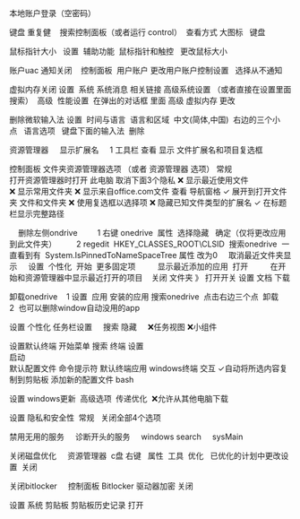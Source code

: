 本地账户登录（空密码）

键盘 重复健
   搜索控制面板（或者运行 control）  查看方式 大图标   键盘

鼠标指针大小
  设置  辅助功能  鼠标指针和触控   更改鼠标大小

账户uac 通知关闭
   控制面板  用户账户 更改用户账户控制设置   选择从不通知

虚拟内存关闭
 设置  系统 系统消息  相关链接 高级系统设置 （或者直接在设置里面搜索）  高级  性能设置  在弹出的对话框 里面  高级 虚拟内存 更改

删除微软输入法
设置  时间与语言  语言和区域  中文(简体,中国)  右边的三个小点   语言选项   键盘下面的输入法  删除

资源管理器
    显示扩展名
    1 工具栏 查看 显示 文件扩展名和项目复选框
   

控制面板 文件夹资源管理器选项 （或者 资源管理器  选项）
    常规  
      打开资源管理器时打开   此电脑
      取消下面3个隐私
         ❌ 显示最近使用文件  
         ❌ 显示常用文件夹
         ❌ 显示来自office.com文件
   查看
       导航窗格
          ✓ 展开到打开文件夹
       文件和文件夹
          ❌ 使用复选框以选择项
          ❌ 隐藏已知文件类型的扩展名
          ✓ 在标题栏显示完整路径

    删除左侧ondrive
        1 右键 onedrive  属性  选择隐藏   确定（仅将更改应用到此文件夹）
        2 regedit  HKEY_CLASSES_ROOT\CLSID  搜索onedrive  一直看到有  System.IsPinnedToNameSpaceTree 属性 改为0
    
取消最近文件夹显示
    设置  个性化  开始  
         更多固定项
         显示最近添加的应用  打开
          在开始和资源管理器中显示最近打开的项目    关闭
          文件夹 》 打开开关  设置  文档 下载


卸载onedrive
   1 设置  应用  安装的应用  搜索onedrive  点击右边三个点  卸载
  2  也可以删除window自动没用的app


设置 个性化  任务栏设置
    搜索    隐藏
    ❌任务视图
    ❌小组件 

设置默认终端
   开始菜单  搜索 终端    设置  
       启动  
          默认配置文件  命令提示符
          默认终端应用   windows终端
      交互
         ✓自动将所选内容复制到剪贴板
      添加新的配置文件 bash

设置  windows更新  高级选项  传递优化  ❌允许从其他电脑下载 

设置  隐私和安全性  常规   关闭全部4个选项


禁用无用的服务
    诊断开头的服务
    windows search
    sysMain


关闭磁盘优化
    资源管理器  c盘 右键   属性  工具  优化   已优化的计划中更改设置  关闭

关闭bitlocker
    控制面板  Bitlocker 驱动器加密  关闭


设置  系统  剪贴板  剪贴板历史记录  打开

